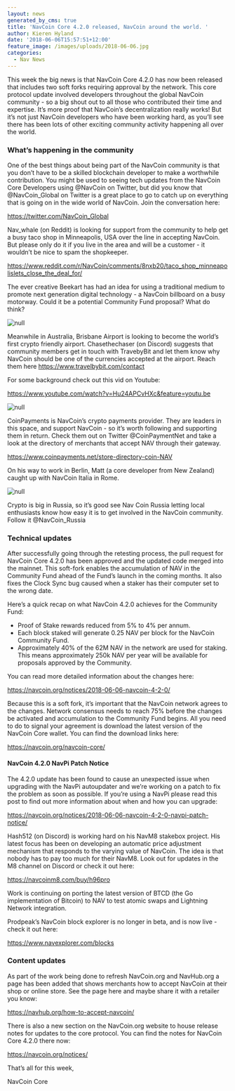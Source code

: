 ```yaml
---
layout: news
generated_by_cms: true
title: 'NavCoin Core 4.2.0 released, NavCoin around the world. '
author: Kieren Hyland
date: '2018-06-06T15:57:51+12:00'
feature_image: /images/uploads/2018-06-06.jpg
categories:
  - Nav News
---
```

This week the big news is that NavCoin Core 4.2.0 has now been released that includes two soft forks requiring approval by the network. This core protocol update involved developers throughout the global NavCoin community - so a big shout out to all those who contributed their time and expertise. It’s more proof that NavCoin’s decentralization really works! But it’s not just NavCoin developers who have been working hard, as you’ll see there has been lots of other exciting community activity happening all over the world.

### What’s happening in the community

One of the best things about being part of the NavCoin community is that you don’t have to be a skilled blockchain developer to make a worthwhile contribution. You might be used to seeing tech updates from the NavCoin Core Developers using @NavCoin on Twitter, but did you know that @NavCoin_Global on Twitter is a great place to go to catch up on everything that is going on in the wide world of NavCoin. Join the conversation here:

<https://twitter.com/NavCoin_Global>

Nav_whale (on Reddit) is looking for support from the community to help get a busy taco shop in Minneapolis, USA over the line in accepting NavCoin. But please only do it if you live in the area and will be a customer - it wouldn’t be nice to spam the shopkeeper.

<https://www.reddit.com/r/NavCoin/comments/8nxb20/taco_shop_minneapolislets_close_the_deal_for/>

The ever creative Beekart has had an idea for using a traditional medium to promote next generation digital technology - a NavCoin billboard on a busy motorway. Could it be a potential Community Fund proposal? What do think?

![null](/images/uploads/screen-shot-2018-06-04-at-5.49.44-pm.png)

Meanwhile in Australia, Brisbane Airport is looking to become the world’s first crypto friendly airport. Chasethechaser (on Discord) suggests that community members get in touch with TravebyBit and let them know why NavCoin should be one of the currencies accepted at the airport. Reach them here <https://www.travelbybit.com/contact>

For some background check out this vid on Youtube:

<https://www.youtube.com/watch?v=Hu24APCvHXc&feature=youtu.be>

![null](/images/uploads/screen-shot-2018-06-06-at-4.33.35-pm.png)



CoinPayments is NavCoin’s crypto payments provider. They are leaders in this space, and support NavCoin - so it’s worth following and supporting them in return. Check them out on Twitter @CoinPaymentNet and take a look at the directory of merchants that accept NAV through their gateway.

<https://www.coinpayments.net/store-directory-coin-NAV>

On his way to work in Berlin, Matt (a core developer from New Zealand) caught up with NavCoin Italia in Rome.

![null](/images/uploads/screen-shot-2018-06-04-at-6.35.56-pm.png)



Crypto is big in Russia, so it’s good see Nav Coin Russia letting local enthusiasts know how easy it is to get involved in the NavCoin community. Follow it @NavCoin_Russia

### Technical updates

After successfully going through the retesting process, the pull request for NavCoin Core 4.2.0 has been approved and the updated code merged into the mainnet. This soft-fork enables the accumulation of NAV in the Community Fund ahead of the Fund’s launch in the coming months. It also fixes the Clock Sync bug caused when a staker has their computer set to the wrong date. 

Here’s a quick recap on what NavCoin 4.2.0 achieves for the Community Fund:

* Proof of Stake rewards reduced from 5% to 4% per annum.
* Each block staked will generate 0.25 NAV per block for the NavCoin Community Fund.
* Approximately 40% of the 62M NAV in the network are used for staking. This means approximately 250k NAV per year will be available for proposals approved by the Community. 

You can read more detailed information about the changes here:

<https://navcoin.org/notices/2018-06-06-navcoin-4-2-0/>

Because this is a soft fork, it’s important that the NavCoin network agrees to the changes. Network consensus needs to reach 75% before the changes be activated and accumulation to the Community Fund begins. All you need to do to signal your agreement is download the latest version of the NavCoin Core wallet. You can find the download links here:

<https://navcoin.org/navcoin-core/>

#### NavCoin 4.2.0 NavPi Patch Notice
The 4.2.0 update has been found to cause an unexpected issue when upgrading with the NavPi autoupdater and we’re working on a patch to fix the problem as soon as possible. If you’re using a NavPi please read this post to find out more information about when and how you can upgrade:

<https://navcoin.org/notices/2018-06-06-navcoin-4-2-0-navpi-patch-notice/>

Hash512 (on Discord) is working hard on his NavM8 stakebox project. His latest focus has been on developing an automatic price adjustment mechanism that responds to the varying value of NavCoin. The idea is that nobody has to pay too much for their NavM8. Look out for updates in the M8 channel on Discord or check it out here:

<https://navcoinm8.com/buy/h96pro>

Work is continuing on porting the latest version of BTCD (the Go implementation of Bitcoin) to NAV to test atomic swaps and Lightning Network integration.

Prodpeak’s NavCoin block explorer is no longer in beta, and is now live - check it out here:

<https://www.navexplorer.com/blocks>

### Content updates

As part of the work being done to refresh NavCoin.org and NavHub.org a page has been added that shows merchants how to accept NavCoin at their shop or online store. See the page here and maybe share it with a retailer you know:

<https://navhub.org/how-to-accept-navcoin/> 

There is also a new section on the NavCoin.org website to house release notes for updates to the core protocol. You can find the notes for NavCoin Core 4.2.0 there now:

<https://navcoin.org/notices/>

That’s all for this week,

NavCoin Core
